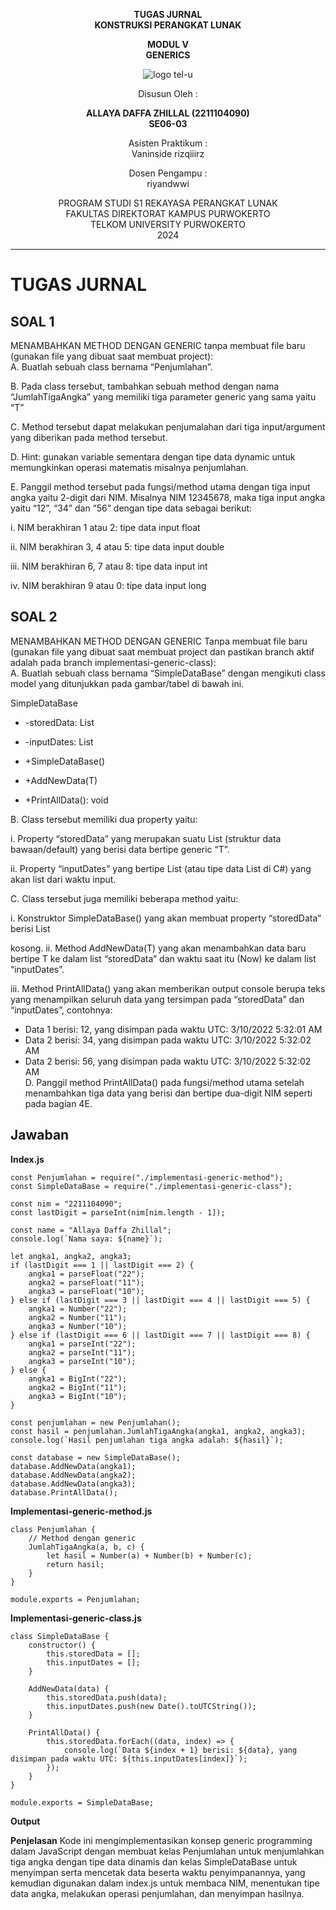 <div align="center">

**TUGAS JURNAL**  
**KONSTRUKSI PERANGKAT LUNAK**

**MODUL V**  
**GENERICS**

![logo tel-u](https://github.com/user-attachments/assets/3a44181d-9c92-47f6-8cf0-87755117fd99)

Disusun Oleh :

**ALLAYA DAFFA ZHILLAL (2211104090)**  
**SE06-03**

Asisten Praktikum :  
Vaninside
rizqiiirz

Dosen Pengampu :  <br>
riyandwwi

PROGRAM STUDI S1 REKAYASA PERANGKAT LUNAK  
FAKULTAS DIREKTORAT KAMPUS PURWOKERTO  
TELKOM UNIVERSITY PURWOKERTO  
2024

</div>

---

# TUGAS JURNAL

## SOAL 1
MENAMBAHKAN METHOD DENGAN GENERIC tanpa membuat file baru (gunakan file yang dibuat saat membuat project): <br>
A. Buatlah sebuah class bernama “Penjumlahan”. </P>
B. Pada class tersebut, tambahkan sebuah method dengan nama “JumlahTigaAngka” yang
memiliki tiga parameter generic yang sama yaitu “T” </P>
C. Method tersebut dapat melakukan penjumalahan dari tiga input/argument yang diberikan pada
method tersebut. </P>
D. Hint: gunakan variable sementara dengan tipe data dynamic untuk memungkinkan operasi
matematis misalnya penjumlahan. </P>
E. Panggil method tersebut pada fungsi/method utama dengan tiga input angka yaitu 2-digit dari
NIM. Misalnya NIM 12345678, maka tiga input angka yaitu “12”, “34” dan “56” dengan tipe data
sebagai berikut: </P>
i. NIM berakhiran 1 atau 2: tipe data input float </P>
ii. NIM berakhiran 3, 4 atau 5: tipe data input double </P>
iii. NIM berakhiran 6, 7 atau 8: tipe data input int </P>
iv. NIM berakhiran 9 atau 0: tipe data input long </P>

## SOAL 2
MENAMBAHKAN METHOD DENGAN GENERIC
Tanpa membuat file baru (gunakan file yang dibuat saat membuat project dan pastikan branch
aktif adalah pada branch implementasi-generic-class): <br>
A. Buatlah sebuah class bernama “SimpleDataBase” dengan mengikuti class model yang
ditunjukkan pada gambar/tabel di bawah ini. </P>
SimpleDataBase 
- <P>-storedData: List<T> </P>
- <P>-inputDates: List<Date> </P>
- <P>+SimpleDataBase() </P>
- <P>+AddNewData(T) </P>
- <P>+PrintAllData(): void </P>
B. Class tersebut memiliki dua property yaitu: </P>
i. Property “storedData” yang merupakan suatu List (struktur data bawaan/default) yang
berisi data bertipe generic “T”. </P>
ii. Property “inputDates” yang bertipe List<Date> (atau tipe data List<DateTime> di C#) yang
akan list dari waktu input. </P>
C. Class tersebut juga memiliki beberapa method yaitu: </P>
i. Konstruktor SimpleDataBase() yang akan membuat property “storedData” berisi List </P>
kosong.
ii. Method AddNewData(T) yang akan menambahkan data baru bertipe T ke dalam list
“storedData” dan waktu saat itu (Now) ke dalam list “inputDates”. </P>
iii. Method PrintAllData() yang akan memberikan output console berupa teks yang
menampilkan seluruh data yang tersimpan pada “storedData” dan “inputDates”, contohnya: </P>
- Data 1 berisi: 12, yang disimpan pada waktu UTC: 3/10/2022 5:32:01 AM
- Data 2 berisi: 34, yang disimpan pada waktu UTC: 3/10/2022 5:32:02 AM
- Data 2 berisi: 56, yang disimpan pada waktu UTC: 3/10/2022 5:32:02 AM <br>
D. Panggil method PrintAllData() pada fungsi/method utama setelah menambahkan tiga data
yang berisi dan bertipe dua-digit NIM seperti pada bagian 4E. <br>

## Jawaban
**Index.js**
```
const Penjumlahan = require("./implementasi-generic-method");
const SimpleDataBase = require("./implementasi-generic-class");

const nim = "2211104090";  
const lastDigit = parseInt(nim[nim.length - 1]); 

const name = "Allaya Daffa Zhillal"; 
console.log(`Nama saya: ${name}`);

let angka1, angka2, angka3;
if (lastDigit === 1 || lastDigit === 2) {
    angka1 = parseFloat("22");
    angka2 = parseFloat("11");
    angka3 = parseFloat("10");
} else if (lastDigit === 3 || lastDigit === 4 || lastDigit === 5) {
    angka1 = Number("22");
    angka2 = Number("11");
    angka3 = Number("10");
} else if (lastDigit === 6 || lastDigit === 7 || lastDigit === 8) {
    angka1 = parseInt("22");
    angka2 = parseInt("11");
    angka3 = parseInt("10");
} else {
    angka1 = BigInt("22");
    angka2 = BigInt("11");
    angka3 = BigInt("10");
}

const penjumlahan = new Penjumlahan();
const hasil = penjumlahan.JumlahTigaAngka(angka1, angka2, angka3);
console.log(`Hasil penjumlahan tiga angka adalah: ${hasil}`);

const database = new SimpleDataBase();
database.AddNewData(angka1);
database.AddNewData(angka2);
database.AddNewData(angka3);
database.PrintAllData();

```

**Implementasi-generic-method.js**
```
class Penjumlahan {
    // Method dengan generic
    JumlahTigaAngka(a, b, c) {
        let hasil = Number(a) + Number(b) + Number(c);
        return hasil;
    }
}

module.exports = Penjumlahan;  
```

**Implementasi-generic-class.js**
```
class SimpleDataBase {
    constructor() {
        this.storedData = [];  
        this.inputDates = [];  
    }

    AddNewData(data) {
        this.storedData.push(data);
        this.inputDates.push(new Date().toUTCString()); 
    }

    PrintAllData() {
        this.storedData.forEach((data, index) => {
            console.log(`Data ${index + 1} berisi: ${data}, yang disimpan pada waktu UTC: ${this.inputDates[index]}`);
        });
    }
}

module.exports = SimpleDataBase; 
```

**Output**


**Penjelasan**
Kode ini mengimplementasikan konsep generic programming dalam JavaScript dengan membuat kelas Penjumlahan untuk menjumlahkan tiga angka dengan tipe data dinamis dan kelas SimpleDataBase untuk menyimpan serta mencetak data beserta waktu penyimpanannya, yang kemudian digunakan dalam index.js untuk membaca NIM, menentukan tipe data angka, melakukan operasi penjumlahan, dan menyimpan hasilnya.
